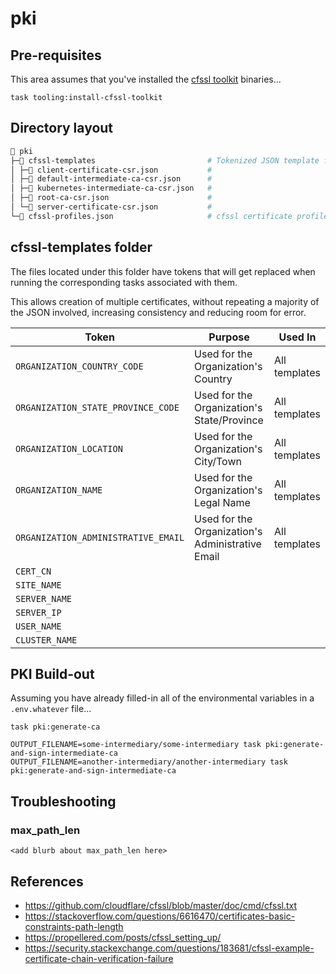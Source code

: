 # pki

## Pre-requisites

This area assumes that you've installed the [cfssl toolkit](https://github.com/cloudflare/cfssl) binaries...

```shell
task tooling:install-cfssl-toolkit
```

## Directory layout

```sh
📂 pki
├─📁 cfssl-templates                         # Tokenized JSON template files used to create cfssl certificates
│ ├─📄 client-certificate-csr.json           #
│ ├─📄 default-intermediate-ca-csr.json      #
│ ├─📄 kubernetes-intermediate-ca-csr.json   #
│ ├─📄 root-ca-csr.json                      #
│ └─📄 server-certificate-csr.json           #
└─📄 cfssl-profiles.json                     # cfssl certificate profiles used when generating certificates
```

## cfssl-templates folder

The files located under this folder have tokens that will get replaced when running the corresponding tasks associated with them.

This allows creation of multiple certificates, without repeating a majority of the JSON involved, increasing consistency and reducing room for error.

| Token | Purpose | Used In |
|-|-|-|
| `ORGANIZATION_COUNTRY_CODE`         | Used for the Organization's Country              | All templates |
| `ORGANIZATION_STATE_PROVINCE_CODE`  | Used for the Organization's State/Province       | All templates |
| `ORGANIZATION_LOCATION`             | Used for the Organization's City/Town            | All templates |
| `ORGANIZATION_NAME`                 | Used for the Organization's Legal Name           | All templates |
| `ORGANIZATION_ADMINISTRATIVE_EMAIL` | Used for the Organization's Administrative Email | All templates |
| `CERT_CN`                           |  |  |
| `SITE_NAME`                         |  |  |
| `SERVER_NAME`                       |  |  |
| `SERVER_IP`                         |  |  |
| `USER_NAME`                         |  |  |
| `CLUSTER_NAME`                      |  |  |

## PKI Build-out

Assuming you have already filled-in all of the environmental variables in a `.env.whatever` file...

```shell
task pki:generate-ca

OUTPUT_FILENAME=some-intermediary/some-intermediary task pki:generate-and-sign-intermediate-ca
OUTPUT_FILENAME=another-intermediary/another-intermediary task pki:generate-and-sign-intermediate-ca
```

## Troubleshooting

### max_path_len

```<add blurb about max_path_len here>```

## References

* https://github.com/cloudflare/cfssl/blob/master/doc/cmd/cfssl.txt
* https://stackoverflow.com/questions/6616470/certificates-basic-constraints-path-length
* https://propellered.com/posts/cfssl_setting_up/
* https://security.stackexchange.com/questions/183681/cfssl-example-certificate-chain-verification-failure
